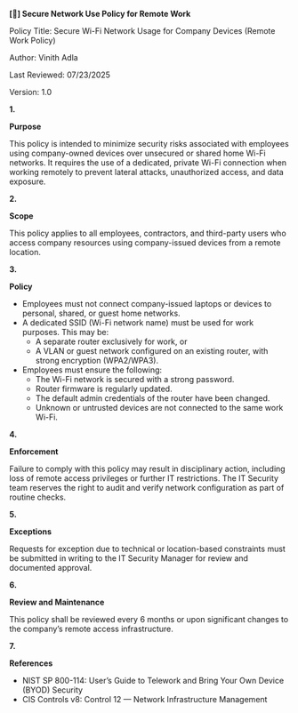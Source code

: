 **[🔐] Secure Network Use Policy for Remote Work**

Policy Title: Secure Wi-Fi Network Usage for Company Devices (Remote Work Policy)

Author: Vinith Adla

Last Reviewed: 07/23/2025

Version: 1.0

**1.**

**Purpose**

This policy is intended to minimize security risks associated with employees using company-owned devices over unsecured or shared home Wi-Fi networks. It requires the use of a dedicated, private Wi-Fi connection when working remotely to prevent lateral attacks, unauthorized access, and data exposure.

**2.**

**Scope**

This policy applies to all employees, contractors, and third-party users who access company resources using company-issued devices from a remote location.

**3.**

**Policy**

- Employees must not connect company-issued laptops or devices to personal, shared, or guest home networks.
- A dedicated SSID (Wi-Fi network name) must be used for work purposes. This may be:
  - A separate router exclusively for work, or
  - A VLAN or guest network configured on an existing router, with strong encryption (WPA2/WPA3).
- Employees must ensure the following:
  - The Wi-Fi network is secured with a strong password.
  - Router firmware is regularly updated.
  - The default admin credentials of the router have been changed.
  - Unknown or untrusted devices are not connected to the same work Wi-Fi.

**4.**

**Enforcement**

Failure to comply with this policy may result in disciplinary action, including loss of remote access privileges or further IT restrictions. The IT Security team reserves the right to audit and verify network configuration as part of routine checks.

**5.**

**Exceptions**

Requests for exception due to technical or location-based constraints must be submitted in writing to the IT Security Manager for review and documented approval.

**6.**

**Review and Maintenance**

This policy shall be reviewed every 6 months or upon significant changes to the company’s remote access infrastructure.

**7.**

**References**

- NIST SP 800-114: User’s Guide to Telework and Bring Your Own Device (BYOD) Security
- CIS Controls v8: Control 12 — Network Infrastructure Management
